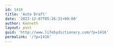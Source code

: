 ```yaml
---
id: 1416
title: 'Auto Draft'
date: '2023-12-07T05:26:31+00:00'
author: Kenneth
layout: post
guid: 'http://www.lifebydictionary.com/?p=1416'
permalink: '/?p=1416'
---
```


